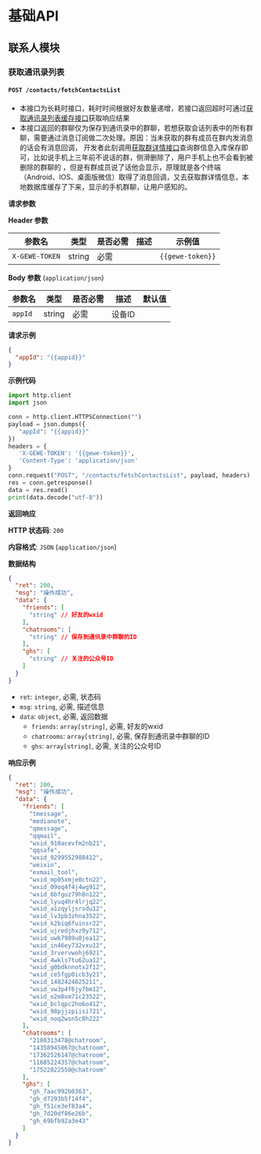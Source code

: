 # 基础API

## 联系人模块

### 获取通讯录列表

#### `POST /contacts/fetchContactsList`

- 本接口为长耗时接口，耗时时间根据好友数量递增，若接口返回超时可通过[获取通讯录列表缓存接口](#获取通讯录列表缓存接口)获取响应结果
- 本接口返回的群聊仅为保存到通讯录中的群聊，若想获取会话列表中的所有群聊，需要通过消息订阅做二次处理。原因：当未获取的群有成员在群内发消息的话会有消息回调， 开发者此刻调用[获取群详情接口](#获取群详情接口)查询群信息入库保存即可，比如说手机上三年前不说话的群，侧滑删除了，用户手机上也不会看到被删除的群聊的 ，但是有群成员说了话他会显示，原理就是各个终端（Android、IOS、桌面版微信）取得了消息回调，又去获取群详情信息，本地数据库缓存了下来，显示的手机群聊，让用户感知的。

**请求参数**

**Header 参数**

| 参数名         | 类型   | 是否必需 | 描述 | 示例值         |
| -------------- | ------ | -------- | ---- | ------------- |
| `X-GEWE-TOKEN` | string | 必需     |      | `{{gewe-token}}` |

**Body 参数** (`application/json`)

| 参数名    | 类型    | 是否必需 | 描述     | 默认值 |
| -------- | ------- | -------- | -------- | ---- |
| `appId`  | string  | 必需     | 设备ID   |      |

**请求示例**

```json
{
  "appId": "{{appid}}"
}
```

**示例代码**

```python
import http.client
import json

conn = http.client.HTTPSConnection("")
payload = json.dumps({
   "appId": "{{appid}}"
})
headers = {
   'X-GEWE-TOKEN': '{{gewe-token}}',
   'Content-Type': 'application/json'
}
conn.request("POST", "/contacts/fetchContactsList", payload, headers)
res = conn.getresponse()
data = res.read()
print(data.decode("utf-8"))
```

**返回响应**

**HTTP 状态码**: `200`

**内容格式**: `JSON` (`application/json`)

**数据结构**

```json
{
  "ret": 200,
  "msg": "操作成功",
  "data": {
    "friends": [
      "string" // 好友的wxid
    ],
    "chatrooms": [
      "string" // 保存到通讯录中群聊的ID
    ],
    "ghs": [
      "string" // 关注的公众号ID
    ]
  }
}
```

* `ret`: `integer`, 必需, 状态码
* `msg`: `string`, 必需, 描述信息
* `data`: `object`, 必需, 返回数据
    * `friends`: `array[string]`, 必需, 好友的wxid
    * `chatrooms`: `array[string]`, 必需, 保存到通讯录中群聊的ID
    * `ghs`: `array[string]`, 必需, 关注的公众号ID

**响应示例**

```json
{
  "ret": 200,
  "msg": "操作成功",
  "data": {
    "friends": [
      "tmessage",
      "medianote",
      "qmessage",
      "qqmail",
      "wxid_910acevfm2nb21",
      "qqsafe",
      "wxid_9299552988412",
      "weixin",
      "exmail_tool",
      "wxid_mp05xmje0ctn22",
      "wxid_09oq4f4j4wg912",
      "wxid_6bfguz79h8n122",
      "wxid_lyuq4hr4lrjq22",
      "wxid_a1zqyljsrsdu12",
      "wxid_lv3pb3zhna3522",
      "wxid_k2biq6fuinsr22",
      "wxid_ujredjhxz9y712",
      "wxid_uwb7989u0jea12",
      "wxid_in46ey732vxu12",
      "wxid_3rvervwohj6921",
      "wxid_4wkls7tu62ua12",
      "wxid_g0bdknnotx2f12",
      "wxid_ce5fgp0icb3y21",
      "wxid_1482424825211",
      "wxid_vw3p4f6jy7bm12",
      "wxid_o2m8xm71c23522",
      "wxid_bclqpc2ho6o412",
      "wxid_98pjjzpiisi721",
      "wxid_noq2wsn5c8h222"
    ],
    "chatrooms": [
      "2180313478@chatroom",
      "14358945067@chatroom",
      "17362526147@chatroom",
      "11685224357@chatroom",
      "17522822550@chatroom"
    ],
    "ghs": [
      "gh_7aac992b0363",
      "gh_d7293b5f14f4",
      "gh_f51ce3ef83a4",
      "gh_7d20df86e26b",
      "gh_69bfb92a3e43"
    ]
  }
}
```
